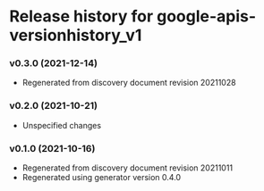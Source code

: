 # Release history for google-apis-versionhistory_v1

### v0.3.0 (2021-12-14)

* Regenerated from discovery document revision 20211028

### v0.2.0 (2021-10-21)

* Unspecified changes

### v0.1.0 (2021-10-16)

* Regenerated from discovery document revision 20211011
* Regenerated using generator version 0.4.0

